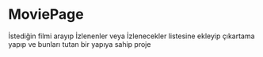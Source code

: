 # MoviePage
İstediğin filmi arayıp İzlenenler veya İzlenecekler listesine ekleyip çıkartama yapıp ve bunları tutan bir yapıya sahip proje
